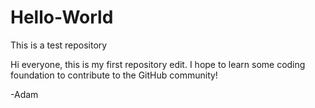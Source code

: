 # Hello-World
This is a test repository

Hi everyone, this is my first repository edit.  I hope to learn some coding foundation to contribute to the GitHub community!

-Adam
